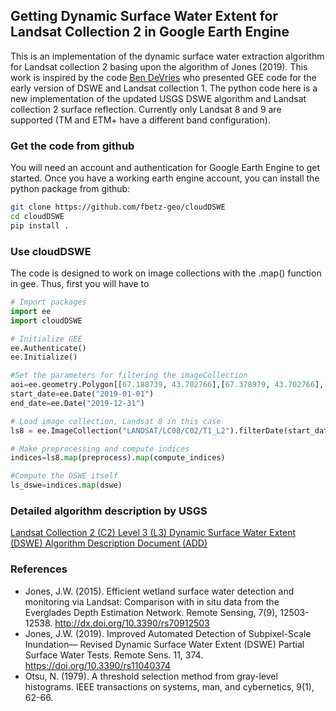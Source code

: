 ## Getting Dynamic Surface Water Extent for Landsat Collection 2 in Google Earth Engine
This is an implementation of the dynamic surface water extraction algorithm for Landsat
collection 2 basing upon the algorithm of Jones (2019). This work is inspired by 
the code [Ben DeVries](https://github.com/bendv/eedswe/) who presented GEE code for 
the early version of DSWE and Landsat collection 1. The python code here is a new
implementation of the updated USGS DSWE algorithm and Landsat collection 2 
surface reflection. Currently only Landsat 8 and 9 are supported 
(TM and ETM+ have a different band configuration). 


### Get the code from github
You will need an account and authentication for Google Earth Engine 
to get started. Once you have a working earth engine account, you can install
the python package from github:

```bash
git clone https://github.com/fbetz-geo/cloudDSWE
cd cloudDSWE
pip install .
```

### Use cloudDSWE
The code is designed to work on image collections with the 
.map() function in gee. Thus, first you will have to

```python
# Import packages
import ee
import cloudDSWE

# Initialize GEE
ee.Authenticate()
ee.Initialize()

#Set the parameters for filtering the imageCollection
aoi=ee.geometry.Polygon[[67.188739, 43.702766],[67.378979, 43.702766],[67.378979, 43.836892],[67.188739, 43.836892],[67.188739, 43.702766]]
start_date=ee.Date("2019-01-01")
end_date=ee.Date("2019-12-31")

# Load image collection, Landsat 8 in this case 
ls8 = ee.ImageCollection("LANDSAT/LC08/C02/T1_L2").filterDate(start_date,end_date).filterBounds(aoi)

# Make preprocessing and compute indices
indices=ls8.map(preprocess).map(compute_indices)

#Compute the DSWE itself
ls_dswe=indices.map(dswe)
```
### Detailed algorithm description by USGS

[Landsat Collection 2 (C2) Level 3 (L3) Dynamic Surface Water Extent (DSWE) Algorithm Description Document (ADD) ](https://d9-wret.s3.us-west-2.amazonaws.com/assets/palladium/production/s3fs-public/media/files/LSDS-2084_LandsatC2_L3_DSWE_ADD-v1.pdf)

### References

- Jones, J.W. (2015). Efficient wetland surface water detection and monitoring via
Landsat: Comparison with in situ data from the Everglades Depth Estimation Network.
Remote Sensing, 7(9), 12503-12538. http://dx.doi.org/10.3390/rs70912503
- Jones, J.W. (2019). Improved Automated Detection of Subpixel-Scale Inundation—
Revised Dynamic Surface Water Extent (DSWE) Partial Surface Water Tests. Remote
Sens. 11, 374. https://doi.org/10.3390/rs11040374
- Otsu, N. (1979). A threshold selection method from gray-level histograms. IEEE
transactions on systems, man, and cybernetics, 9(1), 62-66.